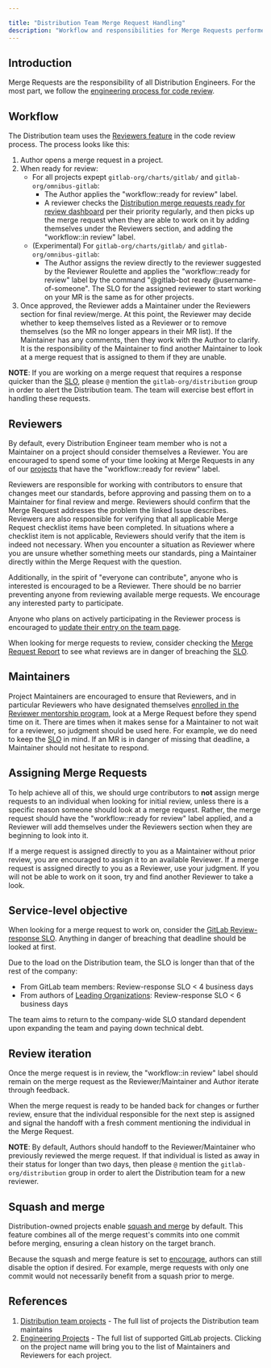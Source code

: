 ```yaml
---

title: "Distribution Team Merge Request Handling"
description: "Workflow and responsibilities for Merge Requests performed by Distribution Engineers."
---
```








## Introduction

Merge Requests are the responsibility of all Distribution Engineers. For the most part, we follow the [engineering process for code review](/handbook/engineering/workflow/code-review/).

## Workflow

The Distribution team uses the [Reviewers feature](https://docs.gitlab.com/ee/development/code_review.html#dogfooding-the-reviewers-feature) in the code review process. The process looks like this:

1. Author opens a merge request in a project.
1. When ready for review: 
   - For all projects expept `gitlab-org/charts/gitlab/` and `gitlab-org/omnibus-gitlab`:
      - The Author applies the "workflow::ready for review" label.
      - A reviewer checks the [Distribution merge requests ready for review dashboard](https://gitlab-org.gitlab.io/distribution/monitoring/mrs/) per their priority regularly, and then picks up the merge request when they are able to work on it by adding themselves under the Reviewers section, and adding the "workflow::in review" label.
   - (Experimental) For `gitlab-org/charts/gitlab/` and `gitlab-org/omnibus-gitlab`:
      - The Author assigns the review directly to the reviewer suggested by the Reviewer Roulette and applies the "workflow::ready for review" label by the command "@gitlab-bot ready @username-of-someone". The SLO for the assigned reviewer to start working on your MR is the same as for other projects.
1. Once approved, the Reviewer adds a Maintainer under the Reviewers section for final review/merge. At this point, the Reviewer may decide whether to keep themselves listed as a Reviewer or to remove themselves (so the MR no longer appears in their MR list). If the Maintainer has any comments, then they work with the Author to clarify. It is the responsibility of the Maintainer to find another Maintainer to look at a merge request that is assigned to them if they are unable.

**NOTE**: If you are working on a merge request that requires a response quicker than the [SLO][], please `@` mention the `gitlab-org/distribution` group in order to alert the Distribution team. The team will exercise best effort in handling these requests.

## Reviewers

By default, every Distribution Engineer team member who is not a Maintainer on a project should consider themselves a Reviewer. You are encouraged to spend some of your time looking at Merge Requests in any of our [projects](/handbook/engineering/infrastructure/core-platform/systems/distribution/#projects) that have the "workflow::ready for review" label.

Reviewers are responsible for working with contributors to ensure that changes meet our standards, before approving and passing them on to a Maintainer for final review and merge. Reviewers should confirm that the Merge Request addresses the problem the linked Issue describes. Reviewers are also responsible for verifying that all applicable Merge Request checklist items have been completed. In situations where a checklist item is not applicable, Reviewers should verify that the item is indeed not necessary. When you encounter a situation as Reviewer where you are unsure whether something meets our standards, ping a Maintainer directly within the Merge Request with the question.

Additionally, in the spirit of "everyone can contribute", anyone who is interested is encouraged to be a Reviewer. There should be no barrier preventing anyone from reviewing available merge requests. We encourage any interested party to participate.

Anyone who plans on actively participating in the Reviewer process is encouraged to [update their entry on the team page](/handbook/git-page-update/#12-add-yourself-to-the-team-page).

When looking for merge requests to review, consider checking the [Merge Request Report][] to see what reviews are in danger of breaching the [SLO][].

## Maintainers

Project Maintainers are encouraged to ensure that Reviewers, and in particular Reviewers who have designated themselves [enrolled in the Reviewer mentorship program](/handbook/engineering/workflow/code-review/#reviewer-mentorship-program), look at a Merge Request before they spend time on it. There are times when it makes sense for a Maintainer to not wait for a reviewer, so judgment should be used here. For example, we do need to keep the [SLO][] in mind. If an MR is in danger of missing that deadline, a Maintainer should not hesitate to respond.

## Assigning Merge Requests

To help achieve all of this, we should urge contributors to **not** assign merge requests to an individual when looking for initial review, unless there is a specific reason someone should look at a merge request. Rather, the merge request should have the "workflow::ready for review" label applied, and a Reviewer will add themselves under the Reviewers section when they are beginning to look into it.

If a merge request is assigned directly to you as a Maintainer without prior review, you are encouraged to assign it to an available Reviewer. If a merge request is assigned directly to you as a Reviewer, use your judgment. If you will not be able to work on it soon, try and find another Reviewer to take a look.

## Service-level objective

When looking for a merge request to work on, consider the [GitLab Review-response SLO][]. Anything in danger of breaching that deadline should be looked at first.

Due to the load on the Distribution team, the SLO is longer than that of the rest
of the company:

* From GitLab team members: Review-response SLO < 4 business days
* From authors of [Leading Organizations](/handbook/engineering/workflow/code-review/#leading-organizations): Review-response SLO < 6 business days

The team aims to return to the company-wide SLO standard dependent upon expanding the team and paying down technical debt.

## Review iteration

Once the merge request is in review, the "workflow::in review" label should remain on the merge request as the Reviewer/Maintainer and Author iterate through feedback.

When the merge request is ready to be handed back for changes or further review, ensure that the individual responsible for the next step is assigned and signal the handoff with a fresh comment mentioning the individual in the Merge Request.

**NOTE**: By default, Authors should handoff to the Reviewer/Maintainer who previously reviewed the merge request. If that individual is listed as away in their status for longer than two days, then please `@` mention the `gitlab-org/distribution` group in order to alert the Distribution team for a new reviewer.

## Squash and merge

Distribution-owned projects enable [squash and merge](https://docs.gitlab.com/ee/user/project/merge_requests/squash_and_merge.html) by default. This feature combines all of the merge request's commits into one commit before merging, ensuring a clean history on the target branch.

Because the squash and merge feature is set to [encourage](https://docs.gitlab.com/ee/user/project/merge_requests/squash_and_merge.html#squash-commits-options), authors can still disable the option if desired. For example, merge requests with only one commit would not necessarily benefit from a squash prior to merge.

## References

1. [Distribution team projects](/handbook/engineering/infrastructure/core-platform/systems/distribution/#projects) - The full list of projects the Distribution team maintains
1. [Engineering Projects](/handbook/engineering/projects/) - The full list of supported GitLab projects. Clicking on the project name will bring you to the list of Maintainers and Reviewers for each project.

[Merge Request Report]: https://gitlab-org.gitlab.io/distribution/monitoring/mrs/
[GitLab review-response SLO]: /handbook/engineering/workflow/code-review/#review-response-slo
[SLO]: #service-level-objective
